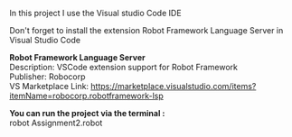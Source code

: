 In this project I use the Visual studio Code IDE


Don't forget to install the extension Robot Framework Language Server in Visual Studio Code

**Robot Framework Language Server**
<br>Description: VSCode extension support for Robot Framework
<br>Publisher: Robocorp
<br>VS Marketplace Link: https://marketplace.visualstudio.com/items?itemName=robocorp.robotframework-lsp

**You can run the project via the terminal :**
<br> robot Assignment2.robot

